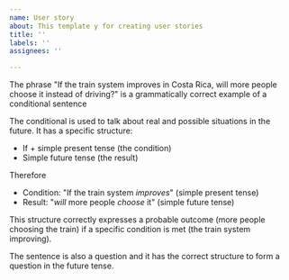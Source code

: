 ```yaml
---
name: User story
about: This template y for creating user stories
title: ''
labels: ''
assignees: ''

---
```


The phrase "If the train system improves in Costa Rica, will more people choose it instead of driving?" is a grammatically correct example of a conditional sentence

The conditional  is used to talk about real and possible situations in the future. It has a specific structure:

* If + simple present tense (the condition)
* Simple future tense (the result)

Therefore

* Condition: "If the train system *improves*" (simple present tense)
* Result: "*will* more people *choose* it" (simple future tense)

This structure correctly expresses a probable outcome (more people choosing the train) if a specific condition is met (the train system improving).

The sentence is also a question and it has the correct  structure to form a question in the future tense.
